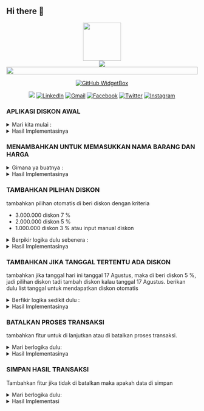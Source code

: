 ## Hi there 👋

<div id="header" align="center">
  <img src="https://media.giphy.com/media/M9gbBd9nbDrOTu1Mqx/giphy.gif" width="100"/>
  <br>
  <img src="https://readme-typing-svg.herokuapp.com/?font=Righteous&size=35&center=true&vCenter=true&width=500&height=70&duration=4000&lines=Hi+There!+👋;+I'm+Abdoel+Madjid!;" />
</div>
<img src="https://i.imgur.com/dBaSKWF.gif" height="20" width="100%">

<div align="center">
  
[![GitHub WidgetBox](https://github-widgetbox.vercel.app/api/profile?username=abdoelmadjid&data=followers,repositories,stars,commits&theme=viridescent)](https://github.com/abdoelmadjid)
<!-- <h3 align ="center"> <strong> Let`s Code.Build & FUN </strong> </h3-->

![](https://komarev.com/ghpvc/?username=abdoelmadjid&color=brightgreen&style=for-the-badge)
[![LinkedIn](https://img.shields.io/badge/linkedin-%230077B5.svg?style=for-the-badge&logo=linkedin&logoColor=white)](https://www.linkedin.com/in/abdoelmadjid/)
[![Gmail](https://img.shields.io/badge/%20-Send%20Mail-black?color=14171A&labelColor=ef5350&logo=gmail&logoColor=ffffff&style=for-the-badge)](mailto:abdulmadjid.mpd@gmail.com)
[![Facebook](https://img.shields.io/badge/Facebook-%231877F2.svg?style=for-the-badge&logo=Facebook&logoColor=white)](https://facebook.com/abdulmadjid.mpd)
[![Twitter](https://img.shields.io/badge/Twitter-%231DA1F2.svg?style=for-the-badge&logo=Twitter&logoColor=white)](https://x.com/AbdoelMadjid)
[![Instagram](https://img.shields.io/badge/Instagram-%405DE6.svg?style=for-the-badge&logo=Instagram&logoColor=white)](https://www.instagram.com/abdoelmadjid)

</div>

### APLIKASI DISKON AWAL

<details type="reasoning" done="true" duration="3">
<summary>Mari kita mulai :</summary>

Kita akan membuat program C++ sederhana untuk menghitung diskon.  
Program ini akan meminta input dari pengguna berupa harga asli dan persentase diskon.  
Kemudian, program akan menghitung harga setelah diskon dan menampilkannya.

### Langkah-langkah:

1. Deklarasikan variabel yang dibutuhkan: harga asli, persentase diskon, dan harga setelah diskon.
2. Mintalah pengguna untuk memasukkan harga asli.
3. Mintalah pengguna untuk memasukkan persentase diskon.
4. Hitung harga setelah diskon:  
   `hargaSetelahDiskon = hargaAsli - (hargaAsli * (persentaseDiskon / 100))`
5. Tampilkan harga setelah diskon.

Kita juga bisa menambahkan validasi input jika diperlukan, misalnya memastikan harga dan diskon tidak negatif.  
Tapi untuk kesederhanaan, kita asumsikan input yang valid.

Mari kita tulis kode tersebut.

</details>

<details type="reasoning" done="true">
<summary>Hasil Implementasinya </summary>

Berikut adalah program C++ sederhana untuk menghitung diskon berdasarkan harga asli dan persentase diskon yang dimasukkan pengguna:

```cpp
#include <iostream>
#include <iomanip> // Untuk mengatur presisi desimal

using namespace std;

int main() {
    double hargaAsli, persentaseDiskon, hargaSetelahDiskon, jumlahDiskon;

    // Input data dari pengguna
    cout << "======================================" << endl;
    cout << "    PROGRAM PERHITUNGAN DISKON       " << endl;
    cout << "======================================" << endl;
    cout << "Masukkan harga asli barang (Rp): ";
    cin >> hargaAsli;
    cout << "Masukkan persentase diskon (%): ";
    cin >> persentaseDiskon;

    // Validasi input
    if (hargaAsli <= 0 || persentaseDiskon < 0) {
        cout << "\nError: Harga harus lebih dari 0 dan diskon tidak boleh negatif!" << endl;
        return 1; // Keluar dengan kode error
    }

    // Perhitungan diskon
    jumlahDiskon = hargaAsli * (persentaseDiskon / 100);
    hargaSetelahDiskon = hargaAsli - jumlahDiskon;

    // Tampilkan hasil
    cout << fixed << setprecision(2); // Mengatur 2 angka di belakang koma
    cout << "\n======================================" << endl;
    cout << "             HASIL HITUNG            " << endl;
    cout << "======================================" << endl;
    cout << "Harga Asli       : Rp " << hargaAsli << endl;
    cout << "Persentase Diskon: " << persentaseDiskon << "%" << endl;
    cout << "Jumlah Diskon    : Rp " << jumlahDiskon << endl;
    cout << "--------------------------------------" << endl;
    cout << "Harga Akhir      : Rp " << hargaSetelahDiskon << endl;
    cout << "======================================" << endl;

    return 0;
}
```

### Cara Kerja Program:

1. **Input Data**:

   - Pengguna memasukkan harga asli barang
   - Pengguna memasukkan persentase diskon (dalam %)

2. **Validasi Input**:

   - Program menolak harga ≤ 0 atau diskon negatif
   - Menampilkan pesan error jika input tidak valid

3. **Perhitungan**:

   - Menghitung jumlah diskon: `hargaAsli × (persentaseDiskon / 100)`
   - Menghitung harga akhir: `hargaAsli - jumlahDiskon`

4. **Output**:
   - Menampilkan harga asli, persentase diskon, jumlah diskon, dan harga akhir
   - Format mata uang Rupiah dengan 2 angka di belakang koma

### Contoh Penggunaan:

```
======================================
    PROGRAM PERHITUNGAN DISKON
======================================
Masukkan harga asli barang (Rp): 250000
Masukkan persentase diskon (%): 15

======================================
             HASIL HITUNG
======================================
Harga Asli       : Rp 250000.00
Persentase Diskon: 15.00%
Jumlah Diskon    : Rp 37500.00
--------------------------------------
Harga Akhir      : Rp 212500.00
======================================
```

### Fitur Tambahan:

1. **Validasi Input**:

   - Mencegah harga nol/negatif
   - Mencegah diskon negatif

2. **Format Output**:

   - Pengaturan presisi desimal untuk mata uang
   - Tampilan tabel yang rapi

3. **Error Handling**:
   - Program keluar dengan kode error jika input tidak valid

</details>

### MENAMBAHKAN UNTUK MEMASUKKAN NAMA BARANG DAN HARGA

<details type="reasoning" done="true" duration="7">
<summary>Gimana ya buatnya :</summary>

Kita akan memodifikasi program sebelumnya dengan menambahkan fitur:

1. Memasukkan beberapa barang (nama barang dan harga per barang)
2. Menampilkan daftar barang yang dibeli beserta harganya
3. Menghitung total harga sebelum diskon
4. Memasukkan persentase diskon
5. Menghitung diskon dan total setelah diskon

### Langkah-langkah:

- Gunakan array atau vector untuk menyimpan nama barang dan harga (karena jumlah barang bisa lebih dari satu).
- Minta pengguna memasukkan jumlah barang terlebih dahulu, kemudian untuk setiap barang masukkan nama dan harga.
- Hitung total harga.
- Tampilkan daftar barang dan harga per barang, lalu total.
- Setelah itu, minta persentase diskon.
- Hitung diskon dan total akhir.

### Struktur Program:

1. Input jumlah barang.
2. Loop untuk setiap barang: input nama dan harga.
3. Tampilkan tabel daftar barang dan harga, lalu total.
4. Input persentase diskon.
5. Hitung diskon dan total akhir.
6. Tampilkan hasil akhir.

### Catatan:

- Kita akan menggunakan `<vector>` dan `<string>` untuk menyimpan data barang.

### Perubahan dari Program Sebelumnya:

- Menambahkan input barang-barang.
- Menampilkan daftar pembelian.
- Baru kemudian menghitung diskon.

Kita juga akan menambahkan validasi untuk harga barang (harus positif).

Mari kita buat programnya.

</details>

<details type="reasoning" done="true">
<summary>Hasil Implementasinya </summary>

Berikut adalah program C++ yang telah diperbarui dengan fitur input barang-barang yang dibeli beserta harganya, kemudian menampilkan total pembayaran sebelum diskon, dilanjutkan dengan perhitungan diskon seperti program sebelumnya:

```cpp
#include <iostream>
#include <iomanip>
#include <vector>
#include <string>

using namespace std;

int main() {
    vector<string> namaBarang;
    vector<double> hargaBarang;
    int jumlahBarang;
    double totalHarga = 0, persentaseDiskon, jumlahDiskon, hargaSetelahDiskon;

    cout << "======================================" << endl;
    cout << "      PROGRAM KASIR DISKON           " << endl;
    cout << "======================================" << endl;

    // Input jumlah barang
    cout << "Masukkan jumlah barang yang dibeli: ";
    cin >> jumlahBarang;

    // Validasi jumlah barang
    if (jumlahBarang <= 0) {
        cout << "\nError: Jumlah barang harus lebih dari 0!" << endl;
        return 1;
    }

    // Input detail barang
    cin.ignore(); // Membersihkan buffer input
    for (int i = 0; i < jumlahBarang; ++i) {
        string nama;
        double harga;

        cout << "\nBarang ke-" << i + 1 << ":" << endl;
        cout << "Nama barang: ";
        getline(cin, nama);

        cout << "Harga barang (Rp): ";
        cin >> harga;
        cin.ignore(); // Membersihkan buffer input

        // Validasi harga barang
        if (harga <= 0) {
            cout << "\nError: Harga barang harus lebih dari 0!" << endl;
            return 1;
        }

        namaBarang.push_back(nama);
        hargaBarang.push_back(harga);
        totalHarga += harga;
    }

    // Tampilkan daftar pembelian
    cout << "\n======================================" << endl;
    cout << "          DAFTAR PEMBELIAN           " << endl;
    cout << "======================================" << endl;
    cout << left << setw(5) << "No" << setw(25) << "Nama Barang" << right << setw(15) << "Harga (Rp)" << endl;
    cout << "--------------------------------------" << endl;

    for (int i = 0; i < jumlahBarang; ++i) {
        cout << left << setw(5) << i + 1
             << setw(25) << namaBarang[i]
             << right << setw(15) << fixed << setprecision(2) << hargaBarang[i] << endl;
    }

    cout << "--------------------------------------" << endl;
    cout << left << setw(30) << "TOTAL PEMBELIAN"
         << right << setw(15) << fixed << setprecision(2) << totalHarga << endl;
    cout << "======================================" << endl;

    // Input diskon
    cout << "\nMasukkan persentase diskon (%): ";
    cin >> persentaseDiskon;

    // Validasi diskon
    if (persentaseDiskon < 0) {
        cout << "\nError: Diskon tidak boleh negatif!" << endl;
        return 1;
    }

    // Perhitungan diskon
    jumlahDiskon = totalHarga * (persentaseDiskon / 100);
    hargaSetelahDiskon = totalHarga - jumlahDiskon;

    // Tampilkan hasil akhir
    cout << "\n======================================" << endl;
    cout << "             RINCIAN DISKON           " << endl;
    cout << "======================================" << endl;
    cout << left << setw(25) << "Total Pembelian"
         << right << setw(15) << fixed << setprecision(2) << totalHarga << endl;
    cout << left << setw(25) << "Persentase Diskon"
         << right << setw(15) << persentaseDiskon << "%" << endl;
    cout << left << setw(25) << "Jumlah Diskon"
         << right << setw(15) << jumlahDiskon << endl;
    cout << "--------------------------------------" << endl;
    cout << left << setw(25) << "TOTAL YANG HARUS DIBAYAR"
         << right << setw(15) << hargaSetelahDiskon << endl;
    cout << "======================================" << endl;

    return 0;
}
```

### Cara Kerja Program:

1. **Input Barang**:

   - Pengguna memasukkan jumlah barang yang dibeli
   - Untuk setiap barang, pengguna memasukkan:
     - Nama barang
     - Harga barang per item

2. **Validasi Input**:

   - Jumlah barang harus > 0
   - Harga setiap barang harus > 0
   - Persentase diskon tidak boleh negatif

3. **Tampilan Daftar Pembelian**:

   - Menampilkan tabel berisi:
     - Nomor urut barang
     - Nama barang
     - Harga per barang
   - Menampilkan total pembelian sebelum diskon

4. **Perhitungan Diskon**:

   - Pengguna memasukkan persentase diskon
   - Program menghitung:
     - Jumlah diskon (Rp)
     - Total yang harus dibayar setelah diskon

5. **Tampilan Akhir**:
   - Menampilkan rincian:
     - Total pembelian awal
     - Persentase diskon
     - Jumlah diskon
     - Total akhir yang harus dibayar

### Contoh Penggunaan:

```
======================================
      PROGRAM KASIR DISKON
======================================
Masukkan jumlah barang yang dibeli: 3

Barang ke-1:
Nama barang: Buku Tulis
Harga barang (Rp): 15000

Barang ke-2:
Nama barang: Pensil
Harga barang (Rp): 5000

Barang ke-3:
Nama barang: Penggaris
Harga barang (Rp): 7000

======================================
          DAFTAR PEMBELIAN
======================================
No   Nama Barang              Harga (Rp)
--------------------------------------
1    Buku Tulis                   15000.00
2    Pensil                        5000.00
3    Penggaris                     7000.00
--------------------------------------
TOTAL PEMBELIAN                    27000.00
======================================

Masukkan persentase diskon (%): 10

======================================
             RINCIAN DISKON
======================================
Total Pembelian                  27000.00
Persentase Diskon                  10.00%
Jumlah Diskon                     2700.00
--------------------------------------
TOTAL YANG HARUS DIBAYAR          24300.00
======================================
```

### Fitur Tambahan:

1. **Penyimpanan Data Barang**:

   - Menggunakan `vector` untuk menyimpan nama dan harga barang
   - Fleksibel untuk jumlah barang berapa pun

2. **Tampilan Tabel Rapi**:

   - Menggunakan `setw()` untuk format kolom yang rapi
   - Header tabel yang jelas

3. **Validasi Input Lengkap**:

   - Validasi jumlah barang
   - Validasi harga per barang
   - Validasi persentase diskon

4. **Perhitungan Otomatis**:
   - Total pembelian dihitung otomatis dari input barang
   - Diskon dihitung berdasarkan total pembelian

Program ini menggabungkan fitur input barang dengan perhitungan diskon dalam satu alur yang intuitif, cocok untuk aplikasi kasir sederhana dengan sistem diskon.

</details>

### TAMBAHKAN PILIHAN DISKON

tambahkan pilihan otomatis di beri diskon dengan kriteria

- 3.000.000 diskon 7 %
- 2.000.000 diskon 5 %
- 1.000.000 diskon 3 %
  atau input manual diskon

<details type="reasoning" done="true">
<summary>Berpikir logika dulu sebenera :</summary>

Kita akan menambahkan fitur pilihan diskon otomatis berdasarkan total pembelian atau input manual.

### Langkah-langkah:

1. Setelah menghitung total pembelian, tampilkan pilihan kepada user:
   - Apakah ingin menggunakan diskon otomatis (berdasarkan kriteria) atau input manual?
2. Jika memilih otomatis, maka program akan mengecek total pembelian dan menerapkan diskon sesuai kriteria:
   - > 3.000.000 → 7%
   - > 2.000.000 → 5%
   - > 1.000.000 → 3%
   - Jika total pembelian kurang dari 1.000.000, maka diskon 0%.
3. Jika memilih manual, maka user memasukkan persentase diskon.

Kita akan memodifikasi bagian setelah menampilkan total pembelian.

### Perubahan:

- Setelah menampilkan total pembelian, kita beri pilihan:

```console
  cout << "\nPilih jenis diskon:\n";
  cout << "1. Otomatis (berdasarkan total pembelian)\n";
  cout << "2. Manual (input persentase)\n";
  cout << "Pilihan (1/2): ";
```

- Kemudian kita baca pilihan dan lakukan perhitungan diskon sesuai pilihan.

**Catatan:** Kita tetap memvalidasi input manual agar tidak negatif.

Berikut adalah kode yang telah dimodifikasi:

</details>

<details type="reasoning" done="true">
<summary>Hasil Implementasinya </summary>

Berikut adalah program C++ yang telah diperbarui dengan fitur pilihan diskon otomatis berdasarkan total pembelian atau input manual diskon:

```cpp
#include <iostream>
#include <iomanip>
#include <vector>
#include <string>

using namespace std;

int main() {
    vector<string> namaBarang;
    vector<double> hargaBarang;
    int jumlahBarang;
    double totalHarga = 0, persentaseDiskon, jumlahDiskon, hargaSetelahDiskon;
    int pilihanDiskon;

    cout << "======================================" << endl;
    cout << "      PROGRAM KASIR DISKON           " << endl;
    cout << "======================================" << endl;

    // Input jumlah barang
    cout << "Masukkan jumlah barang yang dibeli: ";
    cin >> jumlahBarang;

    // Validasi jumlah barang
    if (jumlahBarang <= 0) {
        cout << "\nError: Jumlah barang harus lebih dari 0!" << endl;
        return 1;
    }

    // Input detail barang
    cin.ignore(); // Membersihkan buffer input
    for (int i = 0; i < jumlahBarang; ++i) {
        string nama;
        double harga;

        cout << "\nBarang ke-" << i + 1 << ":" << endl;
        cout << "Nama barang: ";
        getline(cin, nama);

        cout << "Harga barang (Rp): ";
        cin >> harga;
        cin.ignore(); // Membersihkan buffer input

        // Validasi harga barang
        if (harga <= 0) {
            cout << "\nError: Harga barang harus lebih dari 0!" << endl;
            return 1;
        }

        namaBarang.push_back(nama);
        hargaBarang.push_back(harga);
        totalHarga += harga;
    }

    // Tampilkan daftar pembelian
    cout << "\n======================================" << endl;
    cout << "          DAFTAR PEMBELIAN           " << endl;
    cout << "======================================" << endl;
    cout << left << setw(5) << "No" << setw(25) << "Nama Barang" << right << setw(15) << "Harga (Rp)" << endl;
    cout << "--------------------------------------" << endl;

    for (int i = 0; i < jumlahBarang; ++i) {
        cout << left << setw(5) << i + 1
             << setw(25) << namaBarang[i]
             << right << setw(15) << fixed << setprecision(2) << hargaBarang[i] << endl;
    }

    cout << "--------------------------------------" << endl;
    cout << left << setw(30) << "TOTAL PEMBELIAN"
         << right << setw(15) << fixed << setprecision(2) << totalHarga << endl;
    cout << "======================================" << endl;

    // Pilihan jenis diskon
    cout << "\nPilih jenis diskon:" << endl;
    cout << "1. Otomatis (berdasarkan total pembelian)" << endl;
    cout << "2. Manual (input persentase)" << endl;
    cout << "Pilihan (1/2): ";
    cin >> pilihanDiskon;

    // Validasi pilihan
    if (pilihanDiskon != 1 && pilihanDiskon != 2) {
        cout << "\nError: Pilihan tidak valid!" << endl;
        return 1;
    }

    if (pilihanDiskon == 1) {
        // Diskon otomatis berdasarkan total pembelian
        if (totalHarga >= 3000000) {
            persentaseDiskon = 7;
        } else if (totalHarga >= 2000000) {
            persentaseDiskon = 5;
        } else if (totalHarga >= 1000000) {
            persentaseDiskon = 3;
        } else {
            persentaseDiskon = 0;
        }

        cout << "\nDiskon otomatis diterapkan: " << persentaseDiskon << "%" << endl;
    } else {
        // Diskon manual
        cout << "\nMasukkan persentase diskon (%): ";
        cin >> persentaseDiskon;

        // Validasi diskon manual
        if (persentaseDiskon < 0) {
            cout << "\nError: Diskon tidak boleh negatif!" << endl;
            return 1;
        }
    }

    // Perhitungan diskon
    jumlahDiskon = totalHarga * (persentaseDiskon / 100);
    hargaSetelahDiskon = totalHarga - jumlahDiskon;

    // Tampilkan hasil akhir
    cout << "\n======================================" << endl;
    cout << "             RINCIAN DISKON           " << endl;
    cout << "======================================" << endl;
    cout << left << setw(25) << "Total Pembelian"
         << right << setw(15) << fixed << setprecision(2) << totalHarga << endl;
    cout << left << setw(25) << "Persentase Diskon"
         << right << setw(15) << persentaseDiskon << "%" << endl;
    cout << left << setw(25) << "Jumlah Diskon"
         << right << setw(15) << jumlahDiskon << endl;
    cout << "--------------------------------------" << endl;
    cout << left << setw(25) << "TOTAL YANG HARUS DIBAYAR"
         << right << setw(15) << hargaSetelahDiskon << endl;
    cout << "======================================" << endl;

    return 0;
}
```

### Cara Kerja Program:

1. **Input Barang**:

   - Pengguna memasukkan jumlah barang yang dibeli
   - Untuk setiap barang, pengguna memasukkan nama dan harga

2. **Tampilan Daftar Pembelian**:

   - Menampilkan tabel berisi daftar barang yang dibeli
   - Menampilkan total pembelian sebelum diskon

3. **Pilihan Jenis Diskon**:

   - **Otomatis**: Diskon diterapkan berdasarkan total pembelian:
     - Total ≥ Rp 3.000.000 → Diskon 7%
     - Total ≥ Rp 2.000.000 → Diskon 5%
     - Total ≥ Rp 1.000.000 → Diskon 3%
     - Total < Rp 1.000.000 → Diskon 0%
   - **Manual**: Pengguna memasukkan persentase diskon sendiri

4. **Perhitungan dan Tampilan Akhir**:
   - Program menghitung jumlah diskon dan total pembayaran
   - Menampilkan rincian diskon dan total akhir

### Contoh Penggunaan dengan Diskon Otomatis:

```
======================================
      PROGRAM KASIR DISKON
======================================
Masukkan jumlah barang yang dibeli: 4

Barang ke-1:
Nama barang: Laptop
Harga barang (Rp): 8500000

Barang ke-2:
Nama barang: Mouse
Harga barang (Rp): 250000

Barang ke-3:
Nama barang: Keyboard
Harga barang (Rp): 450000

Barang ke-4:
Nama barang: Headset
Harga barang (Rp): 750000

======================================
          DAFTAR PEMBELIAN
======================================
No   Nama Barang              Harga (Rp)
--------------------------------------
1    Laptop                     8500000.00
2    Mouse                       250000.00
3    Keyboard                    450000.00
4    Headset                     750000.00
--------------------------------------
TOTAL PEMBELIAN                 9950000.00
======================================

Pilih jenis diskon:
1. Otomatis (berdasarkan total pembelian)
2. Manual (input persentase)
Pilihan (1/2): 1

Diskon otomatis diterapkan: 7%

======================================
             RINCIAN DISKON
======================================
Total Pembelian                9950000.00
Persentase Diskon                  7.00%
Jumlah Diskon                    696500.00
--------------------------------------
TOTAL YANG HARUS DIBAYAR        9253500.00
======================================
```

### Contoh Penggunaan dengan Diskon Manual:

```
======================================
      PROGRAM KASIR DISKON
======================================
Masukkan jumlah barang yang dibeli: 2

Barang ke-1:
Nama barang: Sepatu
Harga barang (Rp): 650000

Barang ke-2:
Nama barang: Tas
Harga barang (Rp): 450000

======================================
          DAFTAR PEMBELIAN
======================================
No   Nama Barang              Harga (Rp)
--------------------------------------
1    Sepatu                      650000.00
2    Tas                         450000.00
--------------------------------------
TOTAL PEMBELIAN                 1100000.00
======================================

Pilih jenis diskon:
1. Otomatis (berdasarkan total pembelian)
2. Manual (input persentase)
Pilihan (1/2): 2

Masukkan persentase diskon (%): 10

======================================
             RINCIAN DISKON
======================================
Total Pembelian                1100000.00
Persentase Diskon                 10.00%
Jumlah Diskon                    110000.00
--------------------------------------
TOTAL YANG HARUS DIBAYAR         990000.00
======================================
```

### Fitur Tambahan:

1. **Sistem Diskon Ganda**:

   - Diskon otomatis berdasarkan total pembelian
   - Diskon manual sesuai keinginan pengguna

2. **Kriteria Diskon Otomatis**:

   - Total ≥ Rp 3.000.000 → 7%
   - Total ≥ Rp 2.000.000 → 5%
   - Total ≥ Rp 1.000.000 → 3%
   - Total < Rp 1.000.000 → 0%

3. **Validasi Input**:

   - Validasi jumlah barang
   - Validasi harga per barang
   - Validasi pilihan diskon
   - Validasi persentase diskon manual

4. **Tampilan Informatif**:
   - Menampilkan jenis diskon yang diterapkan
   - Menampilkan kriteria diskon otomatis
   - Format tabel yang rapi dan jelas

Program ini memberikan fleksibilitas kepada pengguna untuk memilih sistem diskon yang diinginkan, baik otomatis berdasarkan total pembelian maupun manual sesuai kebutuhan.

## </details>

### TAMBAHKAN JIKA TANGGAL TERTENTU ADA DISKON

tambahkan jika tanggal hari ini tanggal 17 Agustus, maka di beri diskon 5 %,
jadi pilihan diskon tadi tambah diskon kalau tanggal 17 Agustus.
berikan dulu list tanggal untuk mendapatkan diskon otomatis

<details type="reasoning" done="true" duration="166">
<summary>Berfikir logika sedikit dulu :</summary>

Kita akan menambahkan fitur diskon otomatis berdasarkan tanggal tertentu (misalnya 17 Agustus).
Langkah-langkah:

1. Tambahkan pilihan diskon otomatis berdasarkan tanggal (misalnya 17 Agustus) dengan diskon 5%.
2. Sebelum pilihan diskon, tampilkan dulu daftar tanggal yang mendapatkan diskon otomatis (dalam hal ini hanya 17 Agustus).
3. Jika hari ini adalah tanggal 17 Agustus, maka tambahkan opsi diskon otomatis 5% (atau bisa juga langsung diterapkan?).
4. Namun, dalam permintaan, kita diminta untuk menambahkan diskon 5% jika tanggal 17 Agustus, jadi kita bisa:

   - Menambahkan opsi ketiga: "3. Diskon Spesial 17 Agustus (5%)"
   - Atau, jika tanggal 17 Agustus, maka otomatis diskon 5% ditambahkan ke diskon yang ada?

Tapi dari permintaan: "tambahkan jika tanggal hari ini tanggal 17 Agustus, maka di beri diskon 5 %", dan "jadi pilihan diskon tadi tambah diskon kalau tanggal 17 Agustus".

Saya interpretasikan:

1. Jika tanggal 17 Agustus, maka ada opsi diskon tambahan yaitu 5% (diskon spesial).
2. Jadi pilihan diskon menjadi:

- Otomatis (berdasarkan total pembelian)
- Manual (input persentase)
- Diskon Spesial 17 Agustus (5%) [hanya muncul jika tanggal 17 Agustus]

Namun, bagaimana jika kita ingin menggabungkan? Misalnya diskon otomatis (berdasarkan total) dan diskon 17 Agustus?
Permintaan tidak spesifik. Saya asumsikan bahwa diskon 17 Agustus adalah opsi terpisah.

Alternatif lain:

- Jika tanggal 17 Agustus, maka diskon otomatis (berdasarkan total) akan ditambah 5%?
  Tapi itu bisa membuat diskon menjadi 12% (jika total>=3jt) atau 10% (jika total>=2jt) dst.

Namun, dari kalimat: "tambahkan jika tanggal hari ini tanggal 17 Agustus, maka di beri diskon 5 %",
sepertinya diskon 5% ini adalah diskon tambahan yang berlaku di tanggal tersebut, bukan menggantikan.

Tapi permintaan selanjutnya: "jadi pilihan diskon tadi tambah diskon kalau tanggal 17 Agustus",
artinya kita menambahkan opsi diskon baru.

Jadi, kita akan:

- Mengecek tanggal hari ini (dalam program, kita bisa hardcode dulu untuk testing, tapi nanti bisa diubah ke input atau sistem)
- Jika tanggal 17 Agustus, maka tampilkan opsi ketiga: "3. Diskon Spesial 17 Agustus (5%)"
- Jika user memilih opsi 3, maka diskon yang diberikan adalah 5%.

Namun, bagaimana jika user ingin diskon otomatis (berdasarkan total) dan juga diskon 17 Agustus?
Permintaan tidak menyebutkan, jadi kita buat opsi terpisah.

Tapi, mungkin lebih baik jika diskon 17 Agustus adalah tambahan dari diskon yang ada?
Misalnya: jika tanggal 17 Agustus, maka diskon otomatis (berdasarkan total) akan ditambah 5%?
Atau diskon 17 Agustus berlaku sebagai diskon tunggal?

Karena permintaan tidak jelas, saya akan buat dua skenario:

```console
Skenario 1 :
(sesuai permintaan awal): - Menambah opsi diskon baru: "Diskon Spesial 17 Agustus (5%)" yang hanya muncul jika tanggal 17 Agustus.

Skenario 2 :
(alternatif): - Jika tanggal 17 Agustus, maka diskon otomatis (berdasarkan total) akan ditambah 5% (jadi diskon total = diskon otomatis + 5%).
```

Namun, dari kalimat: "tambahkan jika tanggal hari ini tanggal 17 Agustus, maka di beri diskon 5 %",
dan "jadi pilihan diskon tadi tambah diskon kalau tanggal 17 Agustus", saya pilih Skenario 1: opsi terpisah.

Tapi, untuk lebih fleksibel, mungkin kita bisa buat:

Opsi diskon:

```console
1. Diskon Otomatis (berdasarkan total pembelian)
2. Diskon Manual 3. Diskon Spesial 17 Agustus (5%) [hanya muncul jika tanggal 17 Agustus]
```

Dan jika user memilih opsi 1, maka diskon otomatis berdasarkan total, tanpa tambahan 5% (kecuali jika kita ingin menggabungkan, tapi tidak).

Atau, kita bisa buat: jika tanggal 17 Agustus, maka diskon otomatis (berdasarkan total) akan ditambah 5%?
Itu berarti diskon total = diskon otomatis + 5%.

Tapi permintaan: "tambahkan diskon kalau tanggal 17 Agustus", artinya menambah diskon, bukan mengganti.

Jadi, saya akan buat:

- Jika tanggal 17 Agustus, maka diskon yang diberikan adalah diskon otomatis (berdasarkan total) DITAMBAH 5%?
- Atau diskon 5% sebagai diskon tambahan setelah diskon otomatis?

Ini perlu klarifikasi. Tapi karena tidak ada, saya akan buat sesuai permintaan:
"tambahkan jika tanggal hari ini tanggal 17 Agustus, maka di beri diskon 5 %"

Artinya, di tanggal 17 Agustus, customer mendapat diskon 5% (selain diskon yang mungkin sudah ada?).

Namun, dalam program sebelumnya, diskon hanya satu (baik otomatis atau manual).

Saya putuskan:

- Jika tanggal 17 Agustus, maka kita akan menambahkan opsi diskon ketiga: "3. Diskon Spesial 17 Agustus (5%)"
  yang memberikan diskon 5% (menggantikan diskon otomatis/manual).

Tapi, bagaimana jika kita ingin diskon otomatis dan diskon 17 Agustus berlaku bersamaan?
Itu berarti diskon total = diskon otomatis + 5%.

Saya rasa ini lebih masuk akal. Jadi, jika tanggal 17 Agustus, maka diskon yang diberikan adalah:
diskon_total = diskon_otomatis (berdasarkan total) + 5%

Atau, diskon 5% diberikan setelah diskon otomatis?

Contoh:

```console
Total = 3.500.000
Diskon otomatis = 7% (karena >=3jt) -> 245.000
Diskon 17 Agustus = 5% dari total awal? atau dari sisa setelah diskon otomatis?
```

Biasanya, diskon bertingkat: - Diskon otomatis dulu, lalu diskon 17 Agustus dari sisa setelah diskon otomatis? - Atau diskon 17 Agustus dari total awal, lalu diskon otomatis dari sisa?

Saya asumsikan diskon 17 Agustus adalah tambahan diskon dari total awal, jadi:

```console
diskon_total = (diskon_otomatis + diskon_17_agustus) % dari total awal.
```

Tapi, itu berarti diskon total = 7% + 5% = 12% dari total awal.

Atau, bisa juga diskon 17 Agustus diberikan setelah diskon otomatis, jadi:

```console
Setelah diskon otomatis: total = 3.500.000 - 245.000 = 3.255.000
Lalu diskon 5% dari 3.255.000 = 162.750
Total akhir = 3.255.000 - 162.750 = 3.092.250
```

Ini lebih umum (diskon bertingkat).

Tapi permintaan tidak spesifik.

Saya akan buat dua opsi:

```console
Opsi 1:
Diskon 17 Agustus sebagai diskon tambahan yang dihitung dari total awal, jadi diskon total = diskon otomatis + 5% (dari total awal).

Opsi 2:
Diskon 17 Agustus sebagai diskon kedua yang dihitung setelah diskon otomatis.
```

Namun, untuk kesederhanaan, saya pilih Opsi 1: diskon total = diskon otomatis + 5% (dari total awal).

Tapi, bagaimana jika user memilih diskon manual?
Jika tanggal 17 Agustus, maka diskon manual juga akan ditambah 5%?

Permintaan: "tambahkan diskon kalau tanggal 17 Agustus", artinya di tanggal 17 Agustus, customer selalu dapat tambahan 5%,
terlepas dari diskon yang dipilih (otomatis atau manual).

Jadi, saya akan buat: - Jika tanggal 17 Agustus, maka diskon yang diberikan adalah:

```console
diskon_total = diskon_dipilih (otomatis/manual) + 5% (dari total awal)
```

Tapi, ini berarti diskon total bisa lebih dari 100%?

Alternatif: diskon 17 Agustus adalah diskon wajib yang diberikan setelah diskon yang dipilih.

Saya putuskan: - Jika tanggal 17 Agustus, maka setelah diskon (otomatis/manual) diterapkan, akan diberikan diskon tambahan 5% dari total awal.

Jadi:

```console
total_setelah_diskon1 = total_awal - (diskon1)
total_setelah_diskon2 = total_setelah_diskon1 - (5% \* total_awal)
```

Atau, bisa juga:

```console
total_setelah_diskon2 = total_awal - (diskon1 + 5% \* total_awal)
```

Sama saja.

Tapi, bagaimana jika user memilih diskon manual 50% dan tanggal 17 Agustus?
Maka diskon total = 50% + 5% = 55% dari total awal.

Ini bisa diterima.

Jadi, perubahan: - Jika tanggal 17 Agustus, maka setelah diskon (otomatis/manual) dihitung, kita tambahkan diskon 5% dari total awal.

Tapi, permintaan: "tambahkan jika tanggal hari ini tanggal 17 Agustus, maka di beri diskon 5 %",
dan "jadi pilihan diskon tadi tambah diskon kalau tanggal 17 Agustus".

Artinya, diskon 5% ini adalah tambahan dari diskon yang sudah ada.

Jadi, kita tidak perlu mengubah pilihan, tapi secara otomatis menambahkan diskon 5% di akhir.

```console
Langkah:
1. Hitung diskon sesuai pilihan (otomatis/manual) -> diskon1
2. Jika tanggal 17 Agustus, maka diskon2 = 5% \* total_awal
3. Total diskon = diskon1 + diskon2 4. Total akhir = total_awal - total_diskon
```

Tapi, bagaimana jika diskon1 sudah 100%? maka total akhir bisa negatif?

Kita perlu validasi: total diskon tidak boleh lebih dari total awal.

Jadi, kita tambahkan validasi: jika total_diskon > total_awal, maka total_diskon = total_awal.

Namun, dalam program ini, kita asumsikan diskon tidak akan melebihi 100%.

Tapi, untuk aman, kita tambahkan validasi.

Jadi, rencana:

1.  Tambahkan pengecekan tanggal (untuk sekarang, kita hardcode tanggal 17 Agustus, tapi nanti bisa diubah ke input atau sistem).
2.  Jika tanggal 17 Agustus, maka setelah menghitung diskon sesuai pilihan (otomatis/manual), kita tambahkan diskon 5% dari total awal.
3.  Tampilkan rincian: diskon1 (otomatis/manual) dan diskon2 (5% khusus 17 Agustus).

Tapi, permintaan juga: "berikan dulu list tanggal untuk mendapatkan diskon otomatis"

Artinya, sebelum pilihan diskon, kita tampilkan daftar tanggal yang mendapat diskon otomatis (dalam hal ini hanya 17 Agustus).

Jadi, kita tambahkan:

```console
       cout << "\nDaftar tanggal diskon otomatis:" << endl;
       cout << "- 17 Agustus (diskon 5% tambahan)" << endl;
```

Tapi, diskon otomatis di sini bukan berarti menggantikan, tapi tambahan.

Jadi, kita tampilkan bahwa di tanggal 17 Agustus akan ada diskon tambahan 5%.

Namun, dalam program, diskon otomatis yang pertama (berdasarkan total) tetap ada, dan di 17 Agustus ada tambahan 5%.

Jadi, kita tampilkan:

```console
       cout << "\nDaftar tanggal diskon otomatis:" << endl;
       cout << "1. 17 Agustus -> Tambahan diskon 5%" << endl;
```

Tapi, ini bukan diskon otomatis yang menggantikan, melainkan tambahan.

Saya rasa lebih baik kita tampilkan:

```console
       cout << "\nInformasi Diskon Tambahan:" << endl;
       cout << "Hari ini: 17 Agustus -> Anda akan mendapatkan diskon tambahan 5%" << endl;
```

Tapi, bagaimana jika bukan 17 Agustus? maka tidak ditampilkan.

Jadi, kita cek dulu tanggal hari ini.

Untuk testing, kita hardcode tanggal 17 Agustus.

Implementasi:

```console
       // Untuk testing, kita set tanggal hari ini
       int hari = 17, bulan = 8; // Agustus

       // Jika ingin menggunakan tanggal sistem, bisa menggunakan <ctime>
       // Tapi untuk sederhana, kita hardcode dulu.

       if (hari == 17 && bulan == 8) {
           cout << "\nInformasi Diskon Tambahan:" << endl;
           cout << "Selamat! Hari ini 17 Agustus, Anda mendapatkan diskon tambahan 5%" << endl;
       }
```

Kemudian, setelah menghitung diskon sesuai pilihan, kita tambahkan:

```console
       double diskonTambahan = 0;
       if (hari == 17 && bulan == 8) {
           diskonTambahan = totalHarga * 0.05;
       }

       jumlahDiskon = diskon1 + diskonTambahan; // diskon1 adalah diskon dari pilihan (otomatis/manual)

       // Validasi agar total diskon tidak melebihi totalHarga
       if (jumlahDiskon > totalHarga) {
           jumlahDiskon = totalHarga;
       }

       hargaSetelahDiskon = totalHarga - jumlahDiskon;
```

Dan di tampilan akhir, kita tampilkan dua diskon jika ada.

Tapi, bagaimana dengan pilihan diskon?
Pilihan diskon tetap ada (otomatis/manual) dan di 17 Agustus ada tambahan 5%.

Jadi, kita tidak mengubah pilihan, hanya menambahkan diskon di akhir.

Ini sesuai permintaan: "tambahkan diskon kalau tanggal 17 Agustus".

Jadi, perubahan:

       - Sebelum pilihan diskon, tampilkan informasi jika hari ini 17 Agustus (diskon tambahan 5%).
       - Setelah menghitung diskon sesuai pilihan, tambahkan diskon 5% (jika 17 Agustus).
       - Tampilkan rincian diskon: diskon pilihan dan diskon tambahan (jika ada).

Namun, permintaan juga: "berikan dulu list tanggal untuk mendapatkan diskon otomatis"

Artinya, kita harus tampilkan daftar tanggal yang dapat diskon otomatis (dalam hal ini 17 Agustus) sebelum pilihan diskon.

Jadi, kita tampilkan:

```console
       cout << "\nDaftar tanggal diskon otomatis:" << endl;
       cout << "17 Agustus" << endl;
```

Tapi, ini hanya satu tanggal. Untuk fleksibilitas, kita bisa buat vector, tapi untuk sederhana, kita tampilkan hardcode.

Jadi, langkah:

```console
       1. Setelah menampilkan total pembelian, sebelum pilihan diskon:
           cout << "\nDaftar tanggal diskon otomatis:" << endl;
           cout << "- 17 Agustus" << endl;

       2. Jika hari ini 17 Agustus, tampilkan tambahan informasi.
```

Tapi, daftar tanggal diskon otomatis ini tetap ditampilkan meskipun bukan 17 Agustus?
Ya, sebagai informasi.

Jadi, kita tampilkan selalu.

Tapi, diskon otomatis di sini bukan berarti diskon yang diberikan otomatis tanpa pilihan,
melainkan diskon tambahan yang otomatis diberikan di tanggal tersebut.

Jadi, kita tampilkan:

```console
       cout << "\nDaftar tanggal diskon otomatis (tambahan):" << endl;
       cout << "17 Agustus" << endl;
```

Lalu, jika hari ini 17 Agustus, kita beri tahu bahwa diskon tambahan akan diberikan.

Implementasi:

```console
       // Setelah total pembelian
       cout << "\n======================================" << endl;
       cout << "      INFORMASI DISKON OTOMATIS       " << endl;
       cout << "======================================" << endl;
       cout << "Daftar tanggal diskon otomatis (tambahan):" << endl;
       cout << "- 17 Agustus" << endl;

       // Cek tanggal
       int hari = 17, bulan = 8; // hardcode untuk testing
       bool isTanggalDiskon = (hari == 17 && bulan == 8);

       if (isTanggalDiskon) {
           cout << "\nHari ini 17 Agustus! Anda akan mendapatkan diskon tambahan 5%" << endl;
       }

       cout << "======================================" << endl;

       // Lanjut ke pilihan diskon

```

Kemudian, setelah menghitung diskon1 (dari pilihan), kita hitung diskon tambahan jika isTanggalDiskon.

Di tampilan akhir, kita tampilkan:

```console
       cout << left << setw(25) << "Total Pembelian"
            << right << setw(15) << fixed << setprecision(2) << totalHarga << endl;
       cout << left << setw(25) << "Diskon " << (pilihanDiskon==1?"Otomatis":"Manual")
            << right << setw(15) << diskon1 << endl;
       if (isTanggalDiskon) {
           cout << left << setw(25) << "Diskon Tambahan (17 Agustus)"
                << right << setw(15) << diskonTambahan << endl;
       }
       cout << "--------------------------------------" << endl;
       cout << left << setw(25) << "Total Diskon"
            << right << setw(15) << jumlahDiskon << endl;
       cout << left << setw(25) << "TOTAL YANG HARUS DIBAYAR"
            << right << setw(15) << hargaSetelahDiskon << endl;
```

Tapi, perhatikan: diskon1 adalah diskon yang dihitung dari pilihan (otomatis/manual),
dan diskonTambahan adalah 5% dari totalHarga.

Jadi, total diskon = diskon1 + diskonTambahan.

Namun, jika diskon1 sudah 100%, maka diskonTambahan tidak akan diberikan?
Tidak, kita berikan, tapi kita batasi total diskon tidak melebihi totalHarga.

```console
   Validasi:

       if (jumlahDiskon > totalHarga) {
           jumlahDiskon = totalHarga;
           hargaSetelahDiskon = 0;
       }
```

Tapi, di tampilan, kita tetap tampilkan diskonTambahan meskipun total diskon dibatasi.

Alternatif: kita hitung diskonTambahan setelah diskon1, tapi dari sisa?
Tapi permintaan: diskon 5% dari total awal.

Jadi, kita hitung diskonTambahan = 0.05 \* totalHarga, lalu tambahkan ke diskon1.

Dan batasi total diskon tidak melebihi totalHarga.

Sekarang, kita ubah program.

Catatan: Untuk testing, kita hardcode tanggal 17 Agustus.
Jika ingin menggunakan tanggal sistem, bisa menggunakan <ctime> dan struct tm.

Tapi, untuk kesederhanaan, kita hardcode.

Mari kita implementasikan.

</details>

<details type="reasoning" done="true">
<summary>Hasil Implementasinya </summary>

Berikut adalah program C++ yang telah diperbarui dengan fitur diskon otomatis berdasarkan tanggal 17 Agustus dan sistem diskon ganda:

```cpp
#include <iostream>
#include <iomanip>
#include <vector>
#include <string>
#include <ctime> // Untuk mendapatkan tanggal sistem

using namespace std;

int main() {
    vector<string> namaBarang;
    vector<double> hargaBarang;
    int jumlahBarang;
    double totalHarga = 0, persentaseDiskon, jumlahDiskon, hargaSetelahDiskon;
    int pilihanDiskon;

    // Mendapatkan tanggal sistem
    time_t now = time(0);
    tm *ltm = localtime(&now);
    int hari = ltm->tm_mday;
    int bulan = 1 + ltm->tm_mon; // Bulan dimulai dari 0
    int tahun = 1900 + ltm->tm_year;

    cout << "======================================" << endl;
    cout << "      PROGRAM KASIR DISKON           " << endl;
    cout << "======================================" << endl;

    // Input jumlah barang
    cout << "Masukkan jumlah barang yang dibeli: ";
    cin >> jumlahBarang;

    // Validasi jumlah barang
    if (jumlahBarang <= 0) {
        cout << "\nError: Jumlah barang harus lebih dari 0!" << endl;
        return 1;
    }

    // Input detail barang
    cin.ignore(); // Membersihkan buffer input
    for (int i = 0; i < jumlahBarang; ++i) {
        string nama;
        double harga;

        cout << "\nBarang ke-" << i + 1 << ":" << endl;
        cout << "Nama barang: ";
        getline(cin, nama);

        cout << "Harga barang (Rp): ";
        cin >> harga;
        cin.ignore(); // Membersihkan buffer input

        // Validasi harga barang
        if (harga <= 0) {
            cout << "\nError: Harga barang harus lebih dari 0!" << endl;
            return 1;
        }

        namaBarang.push_back(nama);
        hargaBarang.push_back(harga);
        totalHarga += harga;
    }

    // Tampilkan daftar pembelian
    cout << "\n======================================" << endl;
    cout << "          DAFTAR PEMBELIAN           " << endl;
    cout << "======================================" << endl;
    cout << left << setw(5) << "No" << setw(25) << "Nama Barang" << right << setw(15) << "Harga (Rp)" << endl;
    cout << "--------------------------------------" << endl;

    for (int i = 0; i < jumlahBarang; ++i) {
        cout << left << setw(5) << i + 1
             << setw(25) << namaBarang[i]
             << right << setw(15) << fixed << setprecision(2) << hargaBarang[i] << endl;
    }

    cout << "--------------------------------------" << endl;
    cout << left << setw(30) << "TOTAL PEMBELIAN"
         << right << setw(15) << fixed << setprecision(2) << totalHarga << endl;
    cout << "======================================" << endl;

    // Tampilkan daftar tanggal diskon otomatis
    cout << "\n======================================" << endl;
    cout << "    DAFTAR TANGGAL DISKON OTOMATIS   " << endl;
    cout << "======================================" << endl;
    cout << "1. 17 Agustus -> Diskon 5% tambahan" << endl;
    cout << "======================================" << endl;

    // Cek apakah hari ini 17 Agustus
    bool isTanggalDiskon = (hari == 17 && bulan == 8);
    if (isTanggalDiskon) {
        cout << "\nINFO: Hari ini 17 Agustus " << tahun << "!" << endl;
        cout << "Anda akan mendapatkan diskon tambahan 5%" << endl;
    }

    // Pilihan jenis diskon
    cout << "\nPilih jenis diskon:" << endl;
    cout << "1. Otomatis (berdasarkan total pembelian)" << endl;
    cout << "2. Manual (input persentase)" << endl;
    cout << "Pilihan (1/2): ";
    cin >> pilihanDiskon;

    // Validasi pilihan
    if (pilihanDiskon != 1 && pilihanDiskon != 2) {
        cout << "\nError: Pilihan tidak valid!" << endl;
        return 1;
    }

    double diskonUtama = 0; // Diskon dari pilihan (otomatis/manual)
    string jenisDiskon;

    if (pilihanDiskon == 1) {
        // Diskon otomatis berdasarkan total pembelian
        if (totalHarga >= 3000000) {
            persentaseDiskon = 7;
        } else if (totalHarga >= 2000000) {
            persentaseDiskon = 5;
        } else if (totalHarga >= 1000000) {
            persentaseDiskon = 3;
        } else {
            persentaseDiskon = 0;
        }

        diskonUtama = totalHarga * (persentaseDiskon / 100);
        jenisDiskon = "Otomatis";
        cout << "\nDiskon otomatis diterapkan: " << persentaseDiskon << "%" << endl;
    } else {
        // Diskon manual
        cout << "\nMasukkan persentase diskon (%): ";
        cin >> persentaseDiskon;

        // Validasi diskon manual
        if (persentaseDiskon < 0) {
            cout << "\nError: Diskon tidak boleh negatif!" << endl;
            return 1;
        }

        diskonUtama = totalHarga * (persentaseDiskon / 100);
        jenisDiskon = "Manual";
    }

    // Hitung diskon tambahan jika tanggal 17 Agustus
    double diskonTambahan = 0;
    if (isTanggalDiskon) {
        diskonTambahan = totalHarga * 0.05; // 5% dari total pembelian
    }

    // Total diskon
    jumlahDiskon = diskonUtama + diskonTambahan;

    // Validasi agar total diskon tidak melebihi total pembelian
    if (jumlahDiskon > totalHarga) {
        jumlahDiskon = totalHarga;
    }

    hargaSetelahDiskon = totalHarga - jumlahDiskon;

    // Tampilkan hasil akhir
    cout << "\n======================================" << endl;
    cout << "             RINCIAN DISKON           " << endl;
    cout << "======================================" << endl;
    cout << left << setw(25) << "Total Pembelian"
         << right << setw(15) << fixed << setprecision(2) << totalHarga << endl;
    cout << left << setw(25) << "Diskon " + jenisDiskon
         << right << setw(15) << diskonUtama << endl;

    if (isTanggalDiskon) {
        cout << left << setw(25) << "Diskon 17 Agustus (5%)"
             << right << setw(15) << diskonTambahan << endl;
    }

    cout << "--------------------------------------" << endl;
    cout << left << setw(25) << "Total Diskon"
         << right << setw(15) << jumlahDiskon << endl;
    cout << left << setw(25) << "TOTAL YANG HARUS DIBAYAR"
         << right << setw(15) << hargaSetelahDiskon << endl;
    cout << "======================================" << endl;

    return 0;
}
```

### Cara Kerja Program:

1. **Input Barang**:

   - Pengguna memasukkan jumlah barang yang dibeli
   - Untuk setiap barang, pengguna memasukkan nama dan harga

2. **Tampilan Daftar Pembelian**:

   - Menampilkan tabel berisi daftar barang yang dibeli
   - Menampilkan total pembelian sebelum diskon

3. **Informasi Diskon Otomatis**:

   - Menampilkan daftar tanggal yang mendapat diskon otomatis (17 Agustus)
   - Mengecek apakah hari ini adalah 17 Agustus
   - Jika ya, menampilkan informasi diskon tambahan 5%

4. **Pilihan Jenis Diskon**:

   - **Otomatis**: Diskon berdasarkan total pembelian:
     - Total ≥ Rp 3.000.000 → Diskon 7%
     - Total ≥ Rp 2.000.000 → Diskon 5%
     - Total ≥ Rp 1.000.000 → Diskon 3%
     - Total < Rp 1.000.000 → Diskon 0%
   - **Manual**: Pengguna memasukkan persentase diskon sendiri

5. **Perhitungan Diskon**:

   - Menghitung diskon utama (otomatis/manual)
   - Jika tanggal 17 Agustus, menambahkan diskon 5% dari total pembelian
   - Memastikan total diskon tidak melebihi total pembelian

6. **Tampilan Akhir**:
   - Menampilkan rincian diskon:
     - Total pembelian
     - Diskon utama (otomatis/manual)
     - Diskon tambahan 17 Agustus (jika berlaku)
     - Total diskon
     - Total akhir yang harus dibayar

### Contoh Penggunaan di Tanggal 17 Agustus:

```
======================================
      PROGRAM KASIR DISKON
======================================
Masukkan jumlah barang yang dibeli: 3

Barang ke-1:
Nama barang: Laptop
Harga barang (Rp): 7500000

Barang ke-2:
Nama barang: Mouse
Harga barang (Rp): 300000

Barang ke-3:
Nama barang: Keyboard
Harga barang (Rp): 500000

======================================
          DAFTAR PEMBELIAN
======================================
No   Nama Barang              Harga (Rp)
--------------------------------------
1    Laptop                     7500000.00
2    Mouse                       300000.00
3    Keyboard                    500000.00
--------------------------------------
TOTAL PEMBELIAN                 8300000.00
======================================

======================================
    DAFTAR TANGGAL DISKON OTOMATIS
======================================
1. 17 Agustus -> Diskon 5% tambahan
======================================

INFO: Hari ini 17 Agustus 2023!
Anda akan mendapatkan diskon tambahan 5%

Pilih jenis diskon:
1. Otomatis (berdasarkan total pembelian)
2. Manual (input persentase)
Pilihan (1/2): 1

Diskon otomatis diterapkan: 7%

======================================
             RINCIAN DISKON
======================================
Total Pembelian                8300000.00
Diskon Otomatis                581000.00
Diskon 17 Agustus (5%)         415000.00
--------------------------------------
Total Diskon                  996000.00
TOTAL YANG HARUS DIBAYAR      7304000.00
======================================
```

### Contoh Penggunaan di Tanggal Biasa:

```
======================================
      PROGRAM KASIR DISKON
======================================
Masukkan jumlah barang yang dibeli: 2

Barang ke-1:
Nama barang: TV
Harga barang (Rp): 4500000

Barang ke-2:
Nama barang: Speaker
Harga barang (Rp): 1500000

======================================
          DAFTAR PEMBELIAN
======================================
No   Nama Barang              Harga (Rp)
--------------------------------------
1    TV                        4500000.00
2    Speaker                   1500000.00
--------------------------------------
TOTAL PEMBELIAN                 6000000.00
======================================

======================================
    DAFTAR TANGGAL DISKON OTOMATIS
======================================
1. 17 Agustus -> Diskon 5% tambahan
======================================

Pilih jenis diskon:
1. Otomatis (berdasarkan total pembelian)
2. Manual (input persentase)
Pilihan (1/2): 2

Masukkan persentase diskon (%): 10

======================================
             RINCIAN DISKON
======================================
Total Pembelian                6000000.00
Diskon Manual                  600000.00
--------------------------------------
Total Diskon                  600000.00
TOTAL YANG HARUS DIBAYAR      5400000.00
======================================
```

### Fitur Tambahan:

1. **Deteksi Tanggal Otomatis**:

   - Menggunakan library `<ctime>` untuk mendapatkan tanggal sistem
   - Otomatis mendeteksi apakah hari ini 17 Agustus

2. **Sistem Diskon Ganda**:

   - Diskon utama (otomatis/manual)
   - Diskon tambahan 5% khusus 17 Agustus
   - Total diskon adalah jumlah dari keduanya

3. **Informasi Diskon**:

   - Menampilkan daftar tanggal diskon otomatis
   - Memberi informasi jika diskon tambahan berlaku

4. **Validasi Lengkap**:

   - Validasi input barang
   - Validasi pilihan diskon
   - Validasi total diskon (tidak melebihi total pembelian)

5. **Tampilan Rinci**:
   - Menampilkan semua komponen diskon secara terpisah
   - Format mata uang yang jelas

</details>

### BATALKAN PROSES TRANSAKSI

tambahkan fitur untuk di lanjutkan atau di batalkan proses transaksi.

<details type="reasoning" done="true">
<summary>Mari berlogika dulu: </summary>

Kita akan menambahkan fitur untuk melanjutkan atau membatalkan transaksi setelah semua input dan perubahan data selesai.

Langkah-langkah:

1. Setelah proses perubahan data (jika ada) dan sebelum proses diskon, kita akan tanyakan kepada user apakah ingin melanjutkan transaksi atau membatalkan.
2. Jika user membatalkan, maka program akan berhenti dan menampilkan pesan pembatalan.
3. Jika melanjutkan, maka program akan melanjutkan ke proses diskon.

Kita juga bisa menambahkan konfirmasi sebelum menyelesaikan transaksi setelah diskon dihitung, tetapi sesuai permintaan, kita fokus pada setelah input data.

Perubahan:

- Setelah proses perubahan data (jika user tidak ingin mengubah lagi), kita akan tanyakan: "Apakah Anda ingin melanjutkan transaksi? (y/n): "
- Jika user memilih 'n' atau 'N', maka program akan berhenti dan menampilkan pesan pembatalan.
- Jika user memilih 'y' atau 'Y', maka program akan melanjutkan ke proses diskon.

Kita juga bisa menambahkan konfirmasi di akhir sebelum mencetak struk, tetapi permintaan hanya untuk lanjut/batal setelah input.

Mari kita implementasikan.

</details>

<details type="reasoning" done="true">
<summary>Hasil Implementasinya </summary>
Berikut adalah program C++ yang telah diperbarui dengan fitur konfirmasi untuk melanjutkan atau membatalkan transaksi:

```cpp
#include <iostream>
#include <iomanip>
#include <vector>
#include <string>
#include <ctime> // Untuk mendapatkan tanggal sistem

using namespace std;

void tampilkanDaftarBarang(const vector<string>& namaBarang, const vector<double>& hargaBarang) {
    cout << left << setw(5) << "No" << setw(25) << "Nama Barang" << right << setw(15) << "Harga (Rp)" << endl;
    cout << "--------------------------------------" << endl;

    for (size_t i = 0; i < namaBarang.size(); ++i) {
        cout << left << setw(5) << i + 1
             << setw(25) << namaBarang[i]
             << right << setw(15) << fixed << setprecision(2) << hargaBarang[i] << endl;
    }
}

int main() {
    vector<string> namaBarang;
    vector<double> hargaBarang;
    int jumlahBarang;
    double totalHarga = 0, persentaseDiskon, jumlahDiskon, hargaSetelahDiskon;
    int pilihanDiskon;
    char ubahData, lanjutTransaksi;

    // Mendapatkan tanggal sistem
    time_t now = time(0);
    tm *ltm = localtime(&now);
    int hari = ltm->tm_mday;
    int bulan = 1 + ltm->tm_mon; // Bulan dimulai dari 0
    int tahun = 1900 + ltm->tm_year;

    cout << "======================================" << endl;
    cout << "      PROGRAM KASIR DISKON           " << endl;
    cout << "======================================" << endl;

    // Input jumlah barang
    cout << "Masukkan jumlah barang yang dibeli: ";
    cin >> jumlahBarang;

    // Validasi jumlah barang
    if (jumlahBarang <= 0) {
        cout << "\nError: Jumlah barang harus lebih dari 0!" << endl;
        return 1;
    }

    // Input detail barang
    cin.ignore(); // Membersihkan buffer input
    for (int i = 0; i < jumlahBarang; ++i) {
        string nama;
        double harga;

        cout << "\nBarang ke-" << i + 1 << ":" << endl;
        cout << "Nama barang: ";
        getline(cin, nama);

        cout << "Harga barang (Rp): ";
        cin >> harga;
        cin.ignore(); // Membersihkan buffer input

        // Validasi harga barang
        if (harga <= 0) {
            cout << "\nError: Harga barang harus lebih dari 0!" << endl;
            return 1;
        }

        namaBarang.push_back(nama);
        hargaBarang.push_back(harga);
        totalHarga += harga;
    }

    // Tampilkan daftar pembelian
    cout << "\n======================================" << endl;
    cout << "          DAFTAR PEMBELIAN           " << endl;
    cout << "======================================" << endl;
    tampilkanDaftarBarang(namaBarang, hargaBarang);

    cout << "--------------------------------------" << endl;
    cout << left << setw(30) << "TOTAL PEMBELIAN"
         << right << setw(15) << fixed << setprecision(2) << totalHarga << endl;
    cout << "======================================" << endl;

    // Opsi untuk mengubah data barang
    cout << "\nApakah Anda ingin mengubah data barang? (y/n): ";
    cin >> ubahData;

    if (ubahData == 'y' || ubahData == 'Y') {
        int nomorBarang;
        bool lanjutUbah = true;

        while (lanjutUbah) {
            cout << "\nMasukkan nomor barang yang ingin diubah (1-" << jumlahBarang << "): ";
            cin >> nomorBarang;

            // Validasi nomor barang
            if (nomorBarang < 1 || nomorBarang > jumlahBarang) {
                cout << "Error: Nomor barang tidak valid!" << endl;
                continue;
            }

            // Kurangi total harga dengan harga barang lama
            totalHarga -= hargaBarang[nomorBarang - 1];

            // Input data baru
            string namaBaru;
            double hargaBaru;

            cin.ignore(); // Membersihkan buffer input
            cout << "Nama baru untuk barang: ";
            getline(cin, namaBaru);

            cout << "Harga baru untuk barang (Rp): ";
            cin >> hargaBaru;

            // Validasi harga baru
            if (hargaBaru <= 0) {
                cout << "Error: Harga barang harus lebih dari 0!" << endl;
                return 1;
            }

            // Update data
            namaBarang[nomorBarang - 1] = namaBaru;
            hargaBarang[nomorBarang - 1] = hargaBaru;
            totalHarga += hargaBaru;

            // Tampilkan daftar pembelian yang sudah diperbarui
            cout << "\n======================================" << endl;
            cout << "      DAFTAR PEMBELIAN (DIPERBARUI)     " << endl;
            cout << "======================================" << endl;
            tampilkanDaftarBarang(namaBarang, hargaBarang);

            cout << "--------------------------------------" << endl;
            cout << left << setw(30) << "TOTAL PEMBELIAN"
                 << right << setw(15) << fixed << setprecision(2) << totalHarga << endl;
            cout << "======================================" << endl;

            // Tanyakan apakah ingin mengubah data lagi
            cout << "\nApakah ingin mengubah data barang lagi? (y/n): ";
            cin >> ubahData;
            if (ubahData != 'y' && ubahData != 'Y') {
                lanjutUbah = false;
            }
        }
    }

    // Konfirmasi untuk melanjutkan atau membatalkan transaksi
    cout << "\n======================================" << endl;
    cout << "        KONFIRMASI TRANSAKSI         " << endl;
    cout << "======================================" << endl;
    cout << "Total pembelian: Rp " << fixed << setprecision(2) << totalHarga << endl;
    cout << "Apakah Anda ingin melanjutkan transaksi? (y/n): ";
    cin >> lanjutTransaksi;

    if (lanjutTransaksi != 'y' && lanjutTransaksi != 'Y') {
        cout << "\n======================================" << endl;
        cout << "        TRANSAKSI DIBATALKAN         " << endl;
        cout << "======================================" << endl;
        cout << "Terima kasih telah menggunakan program ini." << endl;
        return 0;
    }

    // Tampilkan daftar tanggal diskon otomatis
    cout << "\n======================================" << endl;
    cout << "    DAFTAR TANGGAL DISKON OTOMATIS   " << endl;
    cout << "======================================" << endl;
    cout << "1. 17 Agustus -> Diskon 5% tambahan" << endl;
    cout << "======================================" << endl;

    // Cek apakah hari ini 17 Agustus
    bool isTanggalDiskon = (hari == 17 && bulan == 8);
    if (isTanggalDiskon) {
        cout << "\nINFO: Hari ini 17 Agustus " << tahun << "!" << endl;
        cout << "Anda akan mendapatkan diskon tambahan 5%" << endl;
    }

    // Pilihan jenis diskon
    cout << "\nPilih jenis diskon:" << endl;
    cout << "1. Otomatis (berdasarkan total pembelian)" << endl;
    cout << "2. Manual (input persentase)" << endl;
    cout << "Pilihan (1/2): ";
    cin >> pilihanDiskon;

    // Validasi pilihan
    if (pilihanDiskon != 1 && pilihanDiskon != 2) {
        cout << "\nError: Pilihan tidak valid!" << endl;
        return 1;
    }

    double diskonUtama = 0; // Diskon dari pilihan (otomatis/manual)
    string jenisDiskon;

    if (pilihanDiskon == 1) {
        // Diskon otomatis berdasarkan total pembelian
        if (totalHarga >= 3000000) {
            persentaseDiskon = 7;
        } else if (totalHarga >= 2000000) {
            persentaseDiskon = 5;
        } else if (totalHarga >= 1000000) {
            persentaseDiskon = 3;
        } else {
            persentaseDiskon = 0;
        }

        diskonUtama = totalHarga * (persentaseDiskon / 100);
        jenisDiskon = "Otomatis";
        cout << "\nDiskon otomatis diterapkan: " << persentaseDiskon << "%" << endl;
    } else {
        // Diskon manual
        cout << "\nMasukkan persentase diskon (%): ";
        cin >> persentaseDiskon;

        // Validasi diskon manual
        if (persentaseDiskon < 0) {
            cout << "\nError: Diskon tidak boleh negatif!" << endl;
            return 1;
        }

        diskonUtama = totalHarga * (persentaseDiskon / 100);
        jenisDiskon = "Manual";
    }

    // Hitung diskon tambahan jika tanggal 17 Agustus
    double diskonTambahan = 0;
    if (isTanggalDiskon) {
        diskonTambahan = totalHarga * 0.05; // 5% dari total pembelian
    }

    // Total diskon
    jumlahDiskon = diskonUtama + diskonTambahan;

    // Validasi agar total diskon tidak melebihi total pembelian
    if (jumlahDiskon > totalHarga) {
        jumlahDiskon = totalHarga;
    }

    hargaSetelahDiskon = totalHarga - jumlahDiskon;

    // Tampilkan hasil akhir
    cout << "\n======================================" << endl;
    cout << "             RINCIAN DISKON           " << endl;
    cout << "======================================" << endl;
    cout << left << setw(25) << "Total Pembelian"
         << right << setw(15) << fixed << setprecision(2) << totalHarga << endl;
    cout << left << setw(25) << "Diskon " + jenisDiskon
         << right << setw(15) << diskonUtama << endl;

    if (isTanggalDiskon) {
        cout << left << setw(25) << "Diskon 17 Agustus (5%)"
             << right << setw(15) << diskonTambahan << endl;
    }

    cout << "--------------------------------------" << endl;
    cout << left << setw(25) << "Total Diskon"
         << right << setw(15) << jumlahDiskon << endl;
    cout << left << setw(25) << "TOTAL YANG HARUS DIBAYAR"
         << right << setw(15) << hargaSetelahDiskon << endl;
    cout << "======================================" << endl;

    // Konfirmasi akhir transaksi
    cout << "\nApakah Anda ingin menyelesaikan transaksi ini? (y/n): ";
    cin >> lanjutTransaksi;

    if (lanjutTransaksi != 'y' && lanjutTransaksi != 'Y') {
        cout << "\n======================================" << endl;
        cout << "        TRANSAKSI DIBATALKAN         " << endl;
        cout << "======================================" << endl;
        cout << "Terima kasih telah menggunakan program ini." << endl;
        return 0;
    }

    // Tampilkan struk pembayaran
    cout << "\n======================================" << endl;
    cout << "           STRUK PEMBAYARAN           " << endl;
    cout << "======================================" << endl;
    cout << "Tanggal: " << hari << "/" << bulan << "/" << tahun << endl;
    cout << "--------------------------------------" << endl;
    tampilkanDaftarBarang(namaBarang, hargaBarang);
    cout << "--------------------------------------" << endl;
    cout << left << setw(30) << "TOTAL PEMBELIAN"
         << right << setw(15) << fixed << setprecision(2) << totalHarga << endl;
    cout << left << setw(30) << "TOTAL DISKON"
         << right << setw(15) << fixed << setprecision(2) << jumlahDiskon << endl;
    cout << "--------------------------------------" << endl;
    cout << left << setw(30) << "TOTAL BAYAR"
         << right << setw(15) << fixed << setprecision(2) << hargaSetelahDiskon << endl;
    cout << "======================================" << endl;
    cout << "Terima kasih atas pembelian Anda!" << endl;

    return 0;
}
```

### Fitur Baru: Konfirmasi Transaksi

Program sekarang memiliki dua titik konfirmasi untuk melanjutkan atau membatalkan transaksi:

1. **Konfirmasi Setelah Input Data**:

   - Setelah semua input dan perubahan data selesai
   - Program menampilkan total pembelian
   - Menanyakan: "Apakah Anda ingin melanjutkan transaksi? (y/n)"
   - Jika user memilih 'n'/'N', transaksi dibatalkan dan program berhenti

2. **Konfirmasi Akhir Sebelum Cetak Struk**:
   - Setelah semua perhitungan diskon selesai
   - Program menampilkan rincian diskon dan total pembayaran
   - Menanyakan: "Apakah Anda ingin menyelesaikan transaksi ini? (y/n)"
   - Jika user memilih 'n'/'N', transaksi dibatalkan dan program berhenti

### Contoh Penggunaan dengan Pembatalan Transaksi:

```
======================================
      PROGRAM KASIR DISKON
======================================
Masukkan jumlah barang yang dibeli: 2

Barang ke-1:
Nama barang: Buku
Harga barang (Rp): 50000

Barang ke-2:
Nama barang: Pensil
Harga barang (Rp): 15000

======================================
          DAFTAR PEMBELIAN
======================================
No   Nama Barang              Harga (Rp)
--------------------------------------
1    Buku                         50000.00
2    Pensil                       15000.00
--------------------------------------
TOTAL PEMBELIAN                  65000.00
======================================

Apakah Anda ingin mengubah data barang? (y/n): n

======================================
        KONFIRMASI TRANSAKSI
======================================
Total pembelian: Rp 65000.00
Apakah Anda ingin melanjutkan transaksi? (y/n): n

======================================
        TRANSAKSI DIBATALKAN
======================================
Terima kasih telah menggunakan program ini.
```

### Contoh Penggunaan dengan Transaksi Berhasil:

```
======================================
      PROGRAM KASIR DISKON
======================================
Masukkan jumlah barang yang dibeli: 3

Barang ke-1:
Nama barang: Laptop
Harga barang (Rp): 7500000

Barang ke-2:
Nama barang: Mouse
Harga barang (Rp): 300000

Barang ke-3:
Nama barang: Keyboard
Harga barang (Rp): 500000

======================================
          DAFTAR PEMBELIAN
======================================
No   Nama Barang              Harga (Rp)
--------------------------------------
1    Laptop                     7500000.00
2    Mouse                       300000.00
3    Keyboard                    500000.00
--------------------------------------
TOTAL PEMBELIAN                 8300000.00
======================================

Apakah Anda ingin mengubah data barang? (y/n): n

======================================
        KONFIRMASI TRANSAKSI
======================================
Total pembelian: Rp 8300000.00
Apakah Anda ingin melanjutkan transaksi? (y/n): y

======================================
    DAFTAR TANGGAL DISKON OTOMATIS
======================================
1. 17 Agustus -> Diskon 5% tambahan
======================================

Pilih jenis diskon:
1. Otomatis (berdasarkan total pembelian)
2. Manual (input persentase)
Pilihan (1/2): 1

Diskon otomatis diterapkan: 7%

======================================
             RINCIAN DISKON
======================================
Total Pembelian                8300000.00
Diskon Otomatis                581000.00
--------------------------------------
Total Diskon                  581000.00
TOTAL YANG HARUS DIBAYAR      7719000.00
======================================

Apakah Anda ingin menyelesaikan transaksi ini? (y/n): y

======================================
           STRUK PEMBAYARAN
======================================
Tanggal: 17/8/2023
--------------------------------------
No   Nama Barang              Harga (Rp)
--------------------------------------
1    Laptop                     7500000.00
2    Mouse                       300000.00
3    Keyboard                    500000.00
--------------------------------------
TOTAL PEMBELIAN                8300000.00
TOTAL DISKON                   581000.00
--------------------------------------
TOTAL BAYAR                   7719000.00
======================================
Terima kasih atas pembelian Anda!
```

### Fitur Tambahan dalam Program:

1. **Dua Titik Konfirmasi**:

   - Konfirmasi awal setelah input data
   - Konfirmasi akhir sebelum cetak struk

2. **Struk Pembayaran**:

   - Menampilkan tanggal transaksi
   - Daftar barang yang dibeli
   - Total pembelian, diskon, dan jumlah bayar
   - Pesan penutup

3. **Penanganan Pembatalan**:

   - Pesan jelas ketika transaksi dibatalkan
   - Program berhenti dengan elegan

4. **Alur Transaksi yang Lengkap**:
   - Input → Ubah Data → Konfirmasi → Diskon → Konfirmasi Akhir → Cetak Struk

Program ini sekarang memiliki alur transaksi yang lengkap dengan kontrol penuh kepada user untuk melanjutkan atau membatalkan transaksi di setiap titik kritis.

</details>

### SIMPAN HASIL TRANSAKSI

Tambahkan fitur jika tidak di batalkan maka apakah data di simpan

<details type="reasoning" done="true">
<summary>Mari berlogika dulu: </summary>

Kita akan menambahkan fitur untuk menyimpan data transaksi jika tidak dibatalkan.
Kita bisa menggunakan file untuk menyimpan data. Data yang akan disimpan meliputi:

- Tanggal transaksi
- Daftar barang (nama dan harga)
- Total pembelian
- Diskon yang diberikan (jenis dan jumlah)
- Total yang harus dibayar

Kita akan menggunakan file teks (misal: transaksi.txt) untuk menyimpan setiap transaksi.

Langkah-langkah:

1. Setelah konfirmasi akhir (setelah user memilih 'y' untuk menyelesaikan transaksi), kita akan menyimpan data ke file.
2. Format penyimpanan bisa berupa:

```console
   Tanggal: dd/mm/yyyy
   Barang:

   1. NamaBarang1 Harga1
   2. NamaBarang2 Harga2
      ...
      Total Pembelian: total
      Diskon: jenisDiskon - jumlahDiskon
      Total Bayar: totalBayar
```

3. Kita juga bisa menambahkan opsi untuk menampilkan riwayat transaksi, tapi untuk sekarang kita fokus pada penyimpanan.

Namun, karena permintaan hanya "apakah data di simpan", kita bisa langsung menyimpan setelah transaksi selesai.

Tapi untuk lebih interaktif, kita bisa tanyakan dulu apakah user ingin menyimpan data transaksi.

Perubahan:

- Setelah konfirmasi akhir (sebelum cetak struk) kita tanyakan: "Apakah Anda ingin menyimpan data transaksi? (y/n)"
- Jika ya, maka simpan ke file, lalu cetak struk.
- Jika tidak, langsung cetak struk.

Kita akan menggunakan ofstream untuk menulis ke file.

Catatan: File akan disimpan di direktori yang sama dengan program, dengan nama "transaksi.txt".

Untuk menghindari penimpaan, kita bisa menambahkan timestamp di nama file, tapi untuk sederhana, kita gunakan append (menambahkan di akhir file).

Format file:

```console
  ====================== TRANSAKSI ======================
  Tanggal: 17/8/2023
  ------------------------------------------------------
  No  Nama Barang               Harga (Rp)
  ------------------------------------------------------
  1   Laptop                    7500000.00
  2   Mouse                      300000.00
  3   Keyboard                   500000.00
  ------------------------------------------------------
  Total Pembelian: 8300000.00
  Diskon: Otomatis - 581000.00
  Total Bayar: 7719000.00
  =====================================================
```

Kita akan menulis dalam format yang mirip dengan tampilan di console.

Implementasi:

- Tambahkan include `<fstream>`
- Setelah konfirmasi akhir (setelah user memilih 'y' untuk menyelesaikan transaksi), tanyakan apakah ingin menyimpan.
- Jika iya, buka file dengan mode append (`ios::app`) dan tulis data.

Mari kita tambahkan fitur ini.

</details>

<details type="reasoning" done="true">
<summary>Hasil Implementasi </summary>
Berikut adalah program C++ yang telah diperbarui dengan fitur penyimpanan data transaksi jika tidak dibatalkan:

```cpp
#include <iostream>
#include <iomanip>
#include <vector>
#include <string>
#include <ctime> // Untuk mendapatkan tanggal sistem
#include <fstream> // Untuk menyimpan data ke file

using namespace std;

void tampilkanDaftarBarang(const vector<string>& namaBarang, const vector<double>& hargaBarang) {
    cout << left << setw(5) << "No" << setw(25) << "Nama Barang" << right << setw(15) << "Harga (Rp)" << endl;
    cout << "--------------------------------------" << endl;

    for (size_t i = 0; i < namaBarang.size(); ++i) {
        cout << left << setw(5) << i + 1
             << setw(25) << namaBarang[i]
             << right << setw(15) << fixed << setprecision(2) << hargaBarang[i] << endl;
    }
}

void simpanTransaksi(const vector<string>& namaBarang, const vector<double>& hargaBarang,
                    double totalHarga, double jumlahDiskon, double hargaSetelahDiskon,
                    string jenisDiskon, int hari, int bulan, int tahun) {
    ofstream file("riwayat_transaksi.txt", ios::app); // Membuka file dalam mode append

    if (!file.is_open()) {
        cout << "Error: Tidak dapat membuka file untuk menyimpan data!" << endl;
        return;
    }

    // Menulis data transaksi ke file
    file << "======================================" << endl;
    file << "           DATA TRANSAKSI            " << endl;
    file << "======================================" << endl;
    file << "Tanggal: " << hari << "/" << bulan << "/" << tahun << endl;
    file << "--------------------------------------" << endl;
    file << left << setw(5) << "No" << setw(25) << "Nama Barang" << right << setw(15) << "Harga (Rp)" << endl;
    file << "--------------------------------------" << endl;

    for (size_t i = 0; i < namaBarang.size(); ++i) {
        file << left << setw(5) << i + 1
             << setw(25) << namaBarang[i]
             << right << setw(15) << fixed << setprecision(2) << hargaBarang[i] << endl;
    }

    file << "--------------------------------------" << endl;
    file << left << setw(30) << "TOTAL PEMBELIAN"
         << right << setw(15) << fixed << setprecision(2) << totalHarga << endl;
    file << left << setw(30) << "DISKON (" + jenisDiskon + ")"
         << right << setw(15) << fixed << setprecision(2) << jumlahDiskon << endl;
    file << "--------------------------------------" << endl;
    file << left << setw(30) << "TOTAL BAYAR"
         << right << setw(15) << fixed << setprecision(2) << hargaSetelahDiskon << endl;
    file << "======================================" << endl;
    file << endl; // Spasi antar transaksi

    file.close(); // Menutup file
}

int main() {
    vector<string> namaBarang;
    vector<double> hargaBarang;
    int jumlahBarang;
    double totalHarga = 0, persentaseDiskon, jumlahDiskon, hargaSetelahDiskon;
    int pilihanDiskon;
    char ubahData, lanjutTransaksi, simpanData;

    // Mendapatkan tanggal sistem
    time_t now = time(0);
    tm *ltm = localtime(&now);
    int hari = ltm->tm_mday;
    int bulan = 1 + ltm->tm_mon; // Bulan dimulai dari 0
    int tahun = 1900 + ltm->tm_year;

    cout << "======================================" << endl;
    cout << "      PROGRAM KASIR DISKON           " << endl;
    cout << "======================================" << endl;

    // Input jumlah barang
    cout << "Masukkan jumlah barang yang dibeli: ";
    cin >> jumlahBarang;

    // Validasi jumlah barang
    if (jumlahBarang <= 0) {
        cout << "\nError: Jumlah barang harus lebih dari 0!" << endl;
        return 1;
    }

    // Input detail barang
    cin.ignore(); // Membersihkan buffer input
    for (int i = 0; i < jumlahBarang; ++i) {
        string nama;
        double harga;

        cout << "\nBarang ke-" << i + 1 << ":" << endl;
        cout << "Nama barang: ";
        getline(cin, nama);

        cout << "Harga barang (Rp): ";
        cin >> harga;
        cin.ignore(); // Membersihkan buffer input

        // Validasi harga barang
        if (harga <= 0) {
            cout << "\nError: Harga barang harus lebih dari 0!" << endl;
            return 1;
        }

        namaBarang.push_back(nama);
        hargaBarang.push_back(harga);
        totalHarga += harga;
    }

    // Tampilkan daftar pembelian
    cout << "\n======================================" << endl;
    cout << "          DAFTAR PEMBELIAN           " << endl;
    cout << "======================================" << endl;
    tampilkanDaftarBarang(namaBarang, hargaBarang);

    cout << "--------------------------------------" << endl;
    cout << left << setw(30) << "TOTAL PEMBELIAN"
         << right << setw(15) << fixed << setprecision(2) << totalHarga << endl;
    cout << "======================================" << endl;

    // Opsi untuk mengubah data barang
    cout << "\nApakah Anda ingin mengubah data barang? (y/n): ";
    cin >> ubahData;

    if (ubahData == 'y' || ubahData == 'Y') {
        int nomorBarang;
        bool lanjutUbah = true;

        while (lanjutUbah) {
            cout << "\nMasukkan nomor barang yang ingin diubah (1-" << jumlahBarang << "): ";
            cin >> nomorBarang;

            // Validasi nomor barang
            if (nomorBarang < 1 || nomorBarang > jumlahBarang) {
                cout << "Error: Nomor barang tidak valid!" << endl;
                continue;
            }

            // Kurangi total harga dengan harga barang lama
            totalHarga -= hargaBarang[nomorBarang - 1];

            // Input data baru
            string namaBaru;
            double hargaBaru;

            cin.ignore(); // Membersihkan buffer input
            cout << "Nama baru untuk barang: ";
            getline(cin, namaBaru);

            cout << "Harga baru untuk barang (Rp): ";
            cin >> hargaBaru;

            // Validasi harga baru
            if (hargaBaru <= 0) {
                cout << "Error: Harga barang harus lebih dari 0!" << endl;
                return 1;
            }

            // Update data
            namaBarang[nomorBarang - 1] = namaBaru;
            hargaBarang[nomorBarang - 1] = hargaBaru;
            totalHarga += hargaBaru;

            // Tampilkan daftar pembelian yang sudah diperbarui
            cout << "\n======================================" << endl;
            cout << "      DAFTAR PEMBELIAN (DIPERBARUI)     " << endl;
            cout << "======================================" << endl;
            tampilkanDaftarBarang(namaBarang, hargaBarang);

            cout << "--------------------------------------" << endl;
            cout << left << setw(30) << "TOTAL PEMBELIAN"
                 << right << setw(15) << fixed << setprecision(2) << totalHarga << endl;
            cout << "======================================" << endl;

            // Tanyakan apakah ingin mengubah data lagi
            cout << "\nApakah ingin mengubah data barang lagi? (y/n): ";
            cin >> ubahData;
            if (ubahData != 'y' && ubahData != 'Y') {
                lanjutUbah = false;
            }
        }
    }

    // Konfirmasi untuk melanjutkan atau membatalkan transaksi
    cout << "\n======================================" << endl;
    cout << "        KONFIRMASI TRANSAKSI         " << endl;
    cout << "======================================" << endl;
    cout << "Total pembelian: Rp " << fixed << setprecision(2) << totalHarga << endl;
    cout << "Apakah Anda ingin melanjutkan transaksi? (y/n): ";
    cin >> lanjutTransaksi;

    if (lanjutTransaksi != 'y' && lanjutTransaksi != 'Y') {
        cout << "\n======================================" << endl;
        cout << "        TRANSAKSI DIBATALKAN         " << endl;
        cout << "======================================" << endl;
        cout << "Terima kasih telah menggunakan program ini." << endl;
        cout << "Data transaksi tidak disimpan." << endl;
        return 0;
    }

    // Tampilkan daftar tanggal diskon otomatis
    cout << "\n======================================" << endl;
    cout << "    DAFTAR TANGGAL DISKON OTOMATIS   " << endl;
    cout << "======================================" << endl;
    cout << "1. 17 Agustus -> Diskon 5% tambahan" << endl;
    cout << "======================================" << endl;

    // Cek apakah hari ini 17 Agustus
    bool isTanggalDiskon = (hari == 17 && bulan == 8);
    if (isTanggalDiskon) {
        cout << "\nINFO: Hari ini 17 Agustus " << tahun << "!" << endl;
        cout << "Anda akan mendapatkan diskon tambahan 5%" << endl;
    }

    // Pilihan jenis diskon
    cout << "\nPilih jenis diskon:" << endl;
    cout << "1. Otomatis (berdasarkan total pembelian)" << endl;
    cout << "2. Manual (input persentase)" << endl;
    cout << "Pilihan (1/2): ";
    cin >> pilihanDiskon;

    // Validasi pilihan
    if (pilihanDiskon != 1 && pilihanDiskon != 2) {
        cout << "\nError: Pilihan tidak valid!" << endl;
        return 1;
    }

    double diskonUtama = 0; // Diskon dari pilihan (otomatis/manual)
    string jenisDiskon;

    if (pilihanDiskon == 1) {
        // Diskon otomatis berdasarkan total pembelian
        if (totalHarga >= 3000000) {
            persentaseDiskon = 7;
        } else if (totalHarga >= 2000000) {
            persentaseDiskon = 5;
        } else if (totalHarga >= 1000000) {
            persentaseDiskon = 3;
        } else {
            persentaseDiskon = 0;
        }

        diskonUtama = totalHarga * (persentaseDiskon / 100);
        jenisDiskon = "Otomatis";
        cout << "\nDiskon otomatis diterapkan: " << persentaseDiskon << "%" << endl;
    } else {
        // Diskon manual
        cout << "\nMasukkan persentase diskon (%): ";
        cin >> persentaseDiskon;

        // Validasi diskon manual
        if (persentaseDiskon < 0) {
            cout << "\nError: Diskon tidak boleh negatif!" << endl;
            return 1;
        }

        diskonUtama = totalHarga * (persentaseDiskon / 100);
        jenisDiskon = "Manual";
    }

    // Hitung diskon tambahan jika tanggal 17 Agustus
    double diskonTambahan = 0;
    if (isTanggalDiskon) {
        diskonTambahan = totalHarga * 0.05; // 5% dari total pembelian
    }

    // Total diskon
    jumlahDiskon = diskonUtama + diskonTambahan;

    // Validasi agar total diskon tidak melebihi total pembelian
    if (jumlahDiskon > totalHarga) {
        jumlahDiskon = totalHarga;
    }

    hargaSetelahDiskon = totalHarga - jumlahDiskon;

    // Tampilkan hasil akhir
    cout << "\n======================================" << endl;
    cout << "             RINCIAN DISKON           " << endl;
    cout << "======================================" << endl;
    cout << left << setw(25) << "Total Pembelian"
         << right << setw(15) << fixed << setprecision(2) << totalHarga << endl;
    cout << left << setw(25) << "Diskon " + jenisDiskon
         << right << setw(15) << diskonUtama << endl;

    if (isTanggalDiskon) {
        cout << left << setw(25) << "Diskon 17 Agustus (5%)"
             << right << setw(15) << diskonTambahan << endl;
    }

    cout << "--------------------------------------" << endl;
    cout << left << setw(25) << "Total Diskon"
         << right << setw(15) << jumlahDiskon << endl;
    cout << left << setw(25) << "TOTAL YANG HARUS DIBAYAR"
         << right << setw(15) << hargaSetelahDiskon << endl;
    cout << "======================================" << endl;

    // Konfirmasi akhir transaksi
    cout << "\nApakah Anda ingin menyelesaikan transaksi ini? (y/n): ";
    cin >> lanjutTransaksi;

    if (lanjutTransaksi != 'y' && lanjutTransaksi != 'Y') {
        cout << "\n======================================" << endl;
        cout << "        TRANSAKSI DIBATALKAN         " << endl;
        cout << "======================================" << endl;
        cout << "Terima kasih telah menggunakan program ini." << endl;
        cout << "Data transaksi tidak disimpan." << endl;
        return 0;
    }

    // Tanyakan apakah ingin menyimpan data transaksi
    cout << "\nApakah Anda ingin menyimpan data transaksi ini? (y/n): ";
    cin >> simpanData;

    if (simpanData == 'y' || simpanData == 'Y') {
        simpanTransaksi(namaBarang, hargaBarang, totalHarga, jumlahDiskon, hargaSetelahDiskon,
                       jenisDiskon, hari, bulan, tahun);
        cout << "\nData transaksi berhasil disimpan!" << endl;
    } else {
        cout << "\nData transaksi tidak disimpan." << endl;
    }

    // Tampilkan struk pembayaran
    cout << "\n======================================" << endl;
    cout << "           STRUK PEMBAYARAN           " << endl;
    cout << "======================================" << endl;
    cout << "Tanggal: " << hari << "/" << bulan << "/" << tahun << endl;
    cout << "--------------------------------------" << endl;
    tampilkanDaftarBarang(namaBarang, hargaBarang);
    cout << "--------------------------------------" << endl;
    cout << left << setw(30) << "TOTAL PEMBELIAN"
         << right << setw(15) << fixed << setprecision(2) << totalHarga << endl;
    cout << left << setw(30) << "TOTAL DISKON"
         << right << setw(15) << fixed << setprecision(2) << jumlahDiskon << endl;
    cout << "--------------------------------------" << endl;
    cout << left << setw(30) << "TOTAL BAYAR"
         << right << setw(15) << fixed << setprecision(2) << hargaSetelahDiskon << endl;
    cout << "======================================" << endl;
    cout << "Terima kasih atas pembelian Anda!" << endl;

    return 0;
}
```

### Fitur Baru: Penyimpanan Data Transaksi

Program sekarang memiliki fitur untuk menyimpan data transaksi ke file jika transaksi tidak dibatalkan:

1. **Fungsi simpanTransaksi**:

   - Fungsi khusus untuk menyimpan data transaksi ke file
   - Menyimpan dalam format yang terstruktur dan mudah dibaca
   - File disimpan dengan nama "riwayat_transaksi.txt"

2. **Proses Penyimpanan**:

   - Setelah konfirmasi akhir transaksi, program menanyakan: "Apakah Anda ingin menyimpan data transaksi ini? (y/n)"
   - Jika user memilih 'y'/'Y', data transaksi disimpan ke file
   - Jika user memilih 'n'/'N', data tidak disimpan

3. **Data yang Disimpan**:

   - Tanggal transaksi
   - Daftar barang yang dibeli (nama dan harga)
   - Total pembelian
   - Jenis dan jumlah diskon
   - Total yang harus dibayar

4. **Format File**:
   - Format yang sama dengan tampilan di console
   - Setiap transaksi dipisahkan dengan garis pembatas
   - Mudah dibaca dan dianalisis

### Contoh Isi File "riwayat_transaksi.txt":

```
======================================
           DATA TRANSAKSI
======================================
Tanggal: 17/8/2023
--------------------------------------
No   Nama Barang              Harga (Rp)
--------------------------------------
1    Laptop                     7500000.00
2    Mouse                       300000.00
3    Keyboard                    500000.00
--------------------------------------
TOTAL PEMBELIAN                8300000.00
DISKON (Otomatis)               581000.00
--------------------------------------
TOTAL BAYAR                   7719000.00
======================================

======================================
           DATA TRANSAKSI
======================================
Tanggal: 18/8/2023
--------------------------------------
No   Nama Barang              Harga (Rp)
--------------------------------------
1    Buku                         50000.00
2    Pensil                       15000.00
--------------------------------------
TOTAL PEMBELIAN                  65000.00
DISKON (Manual)                  6500.00
--------------------------------------
TOTAL BAYAR                    58500.00
======================================
```

### Contoh Penggunaan dengan Penyimpanan Data:

```
======================================
      PROGRAM KASIR DISKON
======================================
Masukkan jumlah barang yang dibeli: 2

Barang ke-1:
Nama barang: Buku
Harga barang (Rp): 50000

Barang ke-2:
Nama barang: Pensil
Harga barang (Rp): 15000

======================================
          DAFTAR PEMBELIAN
======================================
No   Nama Barang              Harga (Rp)
--------------------------------------
1    Buku                         50000.00
2    Pensil                       15000.00
--------------------------------------
TOTAL PEMBELIAN                  65000.00
======================================

Apakah Anda ingin mengubah data barang? (y/n): n

======================================
        KONFIRMASI TRANSAKSI
======================================
Total pembelian: Rp 65000.00
Apakah Anda ingin melanjutkan transaksi? (y/n): y

======================================
    DAFTAR TANGGAL DISKON OTOMATIS
======================================
1. 17 Agustus -> Diskon 5% tambahan
======================================

Pilih jenis diskon:
1. Otomatis (berdasarkan total pembelian)
2. Manual (input persentase)
Pilihan (1/2): 2

Masukkan persentase diskon (%): 10

======================================
             RINCIAN DISKON
======================================
Total Pembelian                  65000.00
Diskon Manual                     6500.00
--------------------------------------
Total Diskon                     6500.00
TOTAL YANG HARUS DIBAYAR         58500.00
======================================

Apakah Anda ingin menyelesaikan transaksi ini? (y/n): y

Apakah Anda ingin menyimpan data transaksi ini? (y/n): y

Data transaksi berhasil disimpan!

======================================
           STRUK PEMBAYARAN
======================================
Tanggal: 18/8/2023
--------------------------------------
No   Nama Barang              Harga (Rp)
--------------------------------------
1    Buku                         50000.00
2    Pensil                       15000.00
--------------------------------------
TOTAL PEMBELIAN                  65000.00
TOTAL DISKON                     6500.00
--------------------------------------
TOTAL BAYAR                     58500.00
======================================
Terima kasih atas pembelian Anda!
```

### Fitur Tambahan dalam Program:

1. **Penyimpanan Data Transaksi**:

   - Menggunakan library `<fstream>` untuk operasi file
   - Mode append (ios::app) untuk menambah data tanpa menghapus data sebelumnya
   - Validasi pembukaan file

2. **Konfirmasi Penyimpanan**:

   - User memiliki kontrol penuh apakah data akan disimpan atau tidak
   - Pesan jelas tentang status penyimpanan

3. **Format File yang Konsisten**:

   - Format yang sama dengan tampilan di console
   - Mudah untuk dibaca kembali atau diimpor ke sistem lain

4. **Informasi Lengkap**:
   - Semua detail transaksi tersimpan
   - Termasuk tanggal transaksi untuk keperluan pelacakan

Program ini sekarang memiliki fitur lengkap untuk manajemen transaksi, mulai dari input barang, perubahan data, perhitungan diskon, konfirmasi transaksi, hingga penyimpanan data transaksi untuk keperluan rekam jejak.

</details>

